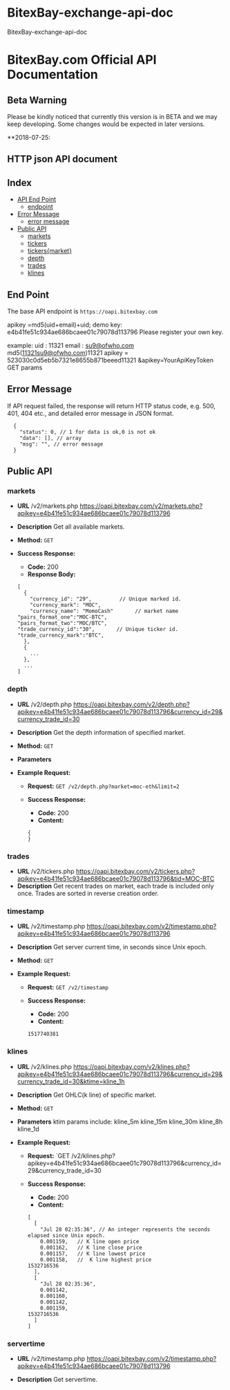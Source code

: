 # BitexBay-exchange-api-doc
BitexBay-exchange-api-doc
# BitexBay.com Official API Documentation

## Beta Warning
Please be kindly noticed that currently this version is in BETA and we may keep developing. Some changes would be expected in later versions.

**2018-07-25: 

## HTTP json API document


## Index
- [API End Point](#end-point)
    - [endpoint](#end-point)
- [Error Message](#error-message)
    - [error message](#error-message)
- [Public API](#public-api)
    - [markets](#markets)
    - [tickers](#tickers)
    - [tickers{market}](#tickersmarket)
    - [depth](#depth)
    - [trades](#trades)
    - [klines](#klines)


**End Point**
----
The base API endpoint is `https://oapi.bitexbay.com`

apikey =md5(uid+email)+uid;
demo key: e4b41fe51c934ae686bcaee01c79078d113796
Please register your own key.

example:
uid : 11321
email : su9@ofwho.com
        md5(11321su9@ofwho.com)11321
apikey = 523030c0d5eb5b7321e8655b871beeed11321
&apikey=YourApiKeyToken  GET params

**Error Message**
----

If API request failed, the response will return HTTP status code, e.g. 500, 401, 404 etc., and detailed error message in JSON format.

```
  {
    "status": 0, // 1 for data is ok,0 is not ok
    "data": [], // array
    "msg": "", // error message
  }
```

**Public API**
----

### markets

* **URL**
  /v2/markets.php
  https://oapi.bitexbay.com/v2/markets.php?apikey=e4b41fe51c934ae686bcaee01c79078d113796

* **Description**
  Get all available markets.

* **Method:**
  `GET`
  
* **Success Response:**  
    * **Code:** 200
    * **Response Body:** 

    ```
    [
      {
        "currency_id": "29",         // Unique marked id.
        "currency_mark": "MOC",
        "currency_name": "MomoCash"       // market name
	"pairs_format_one":"MOC-BTC",
	"pairs_format_two":"MOC/BTC",
	"trade_currency_id":"30",       // Unique ticker id.
	"trade_currency_mark":"BTC",
      },
      {
        ...
      },
      ...
    ]
    ```
### depth

* **URL**
  /v2/depth.php
  https://oapi.bitexbay.com/v2/depth.php?apikey=e4b41fe51c934ae686bcaee01c79078d113796&currency_id=29&currency_trade_id=30

* **Description**
  Get the depth information of specified market.

* **Method:**
  `GET`

* **Parameters**

* **Example Request:**
    * **Request:**
    `GET /v2/depth.php?market=moc-eth&limit=2`

    * **Success Response:**
        * **Code:** 200
        * **Content:**

        ```
        {
        }
        ```


### trades

* **URL**
  /v2/tickers.php
  https://oapi.bitexbay.com/v2/tickers.php?apikey=e4b41fe51c934ae686bcaee01c79078d113796&tid=MOC-BTC
* **Description**
  Get recent trades on market, each trade is included only once. Trades are sorted in reverse creation order.


### timestamp

* **URL**
  /v2/timestamp.php
  https://oapi.bitexbay.com/v2/timestamp.php?apikey=e4b41fe51c934ae686bcaee01c79078d113796

* **Description**
  Get server current time, in seconds since Unix epoch.

* **Method:**
  `GET`

* **Example Request:**
    * **Request:**
    `GET /v2/timestamp`
  
    * **Success Response:**  
        * **Code:** 200
        * **Content:** 

        ```
        1517740381
        ```

### klines

* **URL**
  /v2/klines.php
  https://oapi.bitexbay.com/v2/klines.php?apikey=e4b41fe51c934ae686bcaee01c79078d113796&currency_id=29&currency_trade_id=30&ktime=kline_1h

* **Description**
  Get OHLC(k line) of specific market.

* **Method:**
  `GET`

* **Parameters**
ktim params include:   kline_5m  kline_15m  kline_30m  kline_8h  kline_1d

* **Example Request:**
    * **Request:**
    `GET /v2/klines.php?apikey=e4b41fe51c934ae686bcaee01c79078d113796&currency_id=29&currency_trade_id=30
  
    * **Success Response:**  
        * **Code:** 200
        * **Content:** 

        ```
        [
          [
            "Jul 28 02:35:36", // An integer represents the seconds elapsed since Unix epoch.
            0.001159,   // K line open price
            0.001162,   // K line close price
            0.001157,   // K line lowest price
            0.001158,   //  K line highest price
	    1532716536
          ],
          [
            "Jul 28 02:35:36",
            0.001142,
            0.001160,
            0.001142,
            0.001159,
	    1532716536
          ]
        ]
        ```
### servertime

* **URL**
  /v2/timestamp.php
  https://oapi.bitexbay.com/v2/timestamp.php?apikey=e4b41fe51c934ae686bcaee01c79078d113796

* **Description**
  Get servertime.
	

